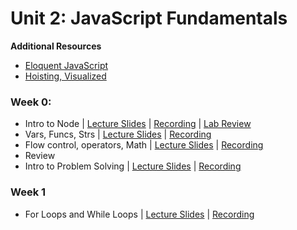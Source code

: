 # Unit 2: JavaScript Fundamentals

**Additional Resources**

- [Eloquent JavaScript](https://eloquentjavascript.net/)
- [Hoisting, Visualized](https://dev.to/lydiahallie/javascript-visualized-hoisting-478h)


### Week 0:
* Intro to Node | [Lecture Slides](https://drive.google.com/file/d/1wj9_NkXn3a6cYJp3LNLDkg1jTCUviGyN/view?usp=sharing) | [Recording](https://us02web.zoom.us/rec/share/LPLCX0YthrwJr8C63A2zYY81O1zS9z8sfe9dNcOFbN2jKiEfZ790QQbIGnzCkUOm.M-KKlgoBGUr55nzY) | [Lab Review](https://us02web.zoom.us/rec/share/XbdZhU5164doYibAukxTK_veqFH4M4l42Fj2YEuO8HOH6cxsu4Z0Abrj77Iarur-.fCJV0Ag1mBjL12Rp)
* Vars, Funcs, Strs | [Lecture Slides](https://drive.google.com/file/d/17fzaHBnlYZuz7SWkl-AxRDPZKHtflVry/view?usp=sharing) | [Recording](https://us02web.zoom.us/rec/share/EntoJNmo0MaGCg7Fw5XZ5wpEUnpVmep43MwBBdDaszDuNGMn5qlxbND7OLjf5hwI.wrqZqpnX8q2eDpO_)
* Flow control, operators, Math | [Lecture Slides](https://drive.google.com/file/d/1IpTZK4oC8pZjtULNZdY42n_iMGXgb2EG/view?usp=sharing) | [Recording](https://us02web.zoom.us/rec/share/WjyZQNm0FwzG9sWmQBPlFdNRmCcqxh2k4jKNncekkFT1mYI0SSBtur9QIux_o2je.2HZqIgkBJRu8AmRV)
* Review
* Intro to Problem Solving | [Lecture Slides](https://drive.google.com/file/d/1UFnUfeTmdDXz7GT0xc3M6xJ5gJnSneZD/view?usp=sharing) | [Recording](https://us02web.zoom.us/rec/share/wmbKcP8yDmfKjfaUwU8yvAUT8t4Lj_ArPmAOw9evWacpFJtCjSBbhQKryDMivaZe.iDmGa565yKwZwOKP?startTime=1683294499000)

### Week 1
- For Loops and While Loops | [Lecture Slides](https://drive.google.com/file/d/1-ghDZtCE4dc5O0YUy5Hiy4fbrHxOqFiH/view?usp=sharing) | [Recording](https://us02web.zoom.us/rec/share/9l5wJpMmaMDYaaOEpyhzSQlxofv7XPCShxYOJp5XffD8u438cWncHOAqzqIvWNJ0.zj5S815nkHZ2Tf2B?startTime=1683558349000)
